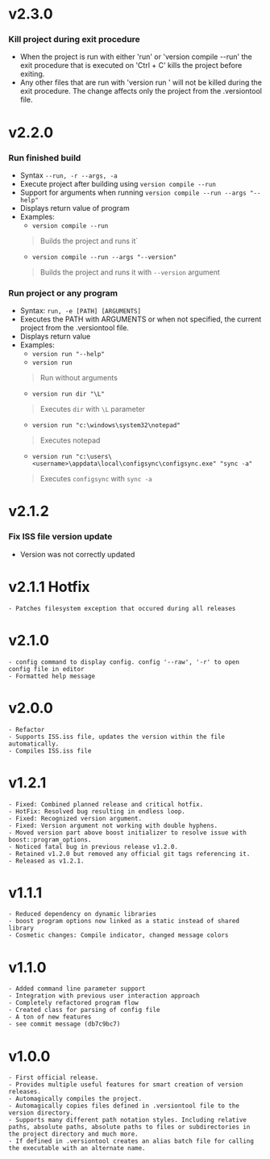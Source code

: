 # v2.3.0
### Kill project during exit procedure
- When the project is run with either 'run' or 'version compile --run' the exit procedure that is executed on 'Ctrl + C' kills the project before exiting.
- Any other files that are run with 'version run <path>' will not be killed during the exit procedure. The change affects only the project from the .versiontool file. 

# v2.2.0
### Run finished build
- Syntax `--run, -r --args, -a`
- Execute project after building using `version compile --run`
- Support for arguments when running `version compile --run --args "--help"`
- Displays return value of program
- Examples:
    - `version compile --run`
    > Builds the project and runs it`
    - `version compile --run --args "--version"`
    > Builds the project and runs it with `--version` argument
### Run project or any program
- Syntax: `run, -e [PATH] [ARGUMENTS]`
- Executes the PATH with ARGUMENTS or when not specified, the current project from the .versiontool file.
- Displays return value
- Examples: 
    - `version run "--help"`
    - `version run`
    > Run without arguments
    - `version run dir "\L"`
    > Executes `dir` with `\L` parameter
    - `version run "c:\windows\system32\notepad"`
    > Executes notepad
    - `version run "c:\users\<username>\appdata\local\configsync\configsync.exe" "sync -a"`
    > Executes `configsync` with `sync -a`

# v2.1.2
### Fix ISS file version update
- Version was not correctly updated

# v2.1.1 Hotfix
    - Patches filesystem exception that occured during all releases
# v2.1.0
    - config command to display config. config '--raw', '-r' to open config file in editor
    - Formatted help message
# v2.0.0
    - Refactor
    - Supports ISS.iss file, updates the version within the file automatically.
    - Compiles ISS.iss file
# v1.2.1
    - Fixed: Combined planned release and critical hotfix.
    - HotFix: Resolved bug resulting in endless loop.
    - Fixed: Recognized version argument.
    - Fixed: Version argument not working with double hyphens.
    - Moved version part above boost initializer to resolve issue with boost::program_options.
    - Noticed fatal bug in previous release v1.2.0.
    - Retained v1.2.0 but removed any official git tags referencing it.
    - Released as v1.2.1.
    
# v1.1.1
    - Reduced dependency on dynamic libraries
    - boost program options now linked as a static instead of shared library
    - Cosmetic changes: Compile indicator, changed message colors
    
# v1.1.0
    - Added command line parameter support
    - Integration with previous user interaction approach
    - Completely refactored program flow
    - Created class for parsing of config file
    - A ton of new features
    - see commit message (db7c9bc7)

# v1.0.0
    - First official release.
    - Provides multiple useful features for smart creation of version releases.
    - Automagically compiles the project.
    - Automagically copies files defined in .versiontool file to the version directory.
    - Supports many different path notation styles. Including relative paths, absolute paths, absolute paths to files or subdirectories in the project directory and much more.
    - If defined in .versiontool creates an alias batch file for calling the executable with an alternate name.